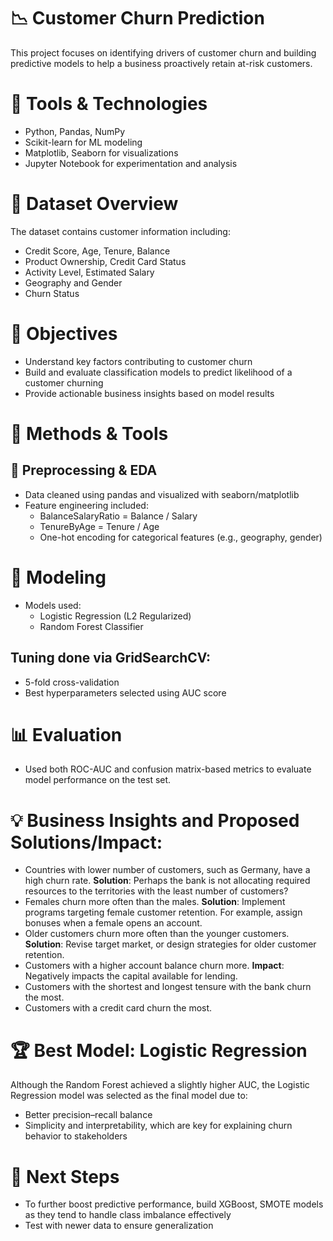 # 📉 Customer Churn Prediction
This project focuses on identifying drivers of customer churn and building predictive models to help a business proactively retain at-risk customers.

# 🧰 Tools & Technologies
* Python, Pandas, NumPy
* Scikit-learn for ML modeling
* Matplotlib, Seaborn for visualizations
* Jupyter Notebook for experimentation and analysis

# 📁 Dataset Overview
The dataset contains customer information including:
* Credit Score, Age, Tenure, Balance
* Product Ownership, Credit Card Status
* Activity Level, Estimated Salary
* Geography and Gender
* Churn Status 

# 🎯 Objectives
* Understand key factors contributing to customer churn
* Build and evaluate classification models to predict likelihood of a customer churning
* Provide actionable business insights based on model results

# 🧪 Methods & Tools
## 🔧 Preprocessing & EDA
* Data cleaned using pandas and visualized with seaborn/matplotlib
* Feature engineering included:
  * BalanceSalaryRatio = Balance / Salary
  * TenureByAge = Tenure / Age
  * One-hot encoding for categorical features (e.g., geography, gender)

# 🤖 Modeling
* Models used:
  * Logistic Regression (L2 Regularized)
  * Random Forest Classifier

## Tuning done via GridSearchCV:
* 5-fold cross-validation
* Best hyperparameters selected using AUC score

# 📊 Evaluation
* Used both ROC-AUC and confusion matrix-based metrics to evaluate model performance on the test set.

# 💡 Business Insights and Proposed Solutions/Impact:
* Countries with lower number of customers, such as Germany, have a high churn rate.
   **Solution**: Perhaps the bank is not allocating required resources to the territories with the least number of customers?
* Females churn more often than the males.
   **Solution**: Implement programs targeting female customer retention. For example, assign bonuses when a female opens an account.
* Older customers churn more often than the younger customers.
   **Solution**: Revise target market, or design strategies for older customer retention.
* Customers with a higher account balance churn more.
   **Impact**: Negatively impacts the capital available for lending.
* Customers with the shortest and longest tensure with the bank churn the most.
* Customers with a credit card churn the most.

# 🏆 Best Model: Logistic Regression
Although the Random Forest achieved a slightly higher AUC, the Logistic Regression model was selected as the final model due to:

* Better precision–recall balance
* Simplicity and interpretability, which are key for explaining churn behavior to stakeholders

# 📌 Next Steps
* To further boost predictive performance, build XGBoost, SMOTE models as they tend to handle class imbalance effectively
* Test with newer data to ensure generalization

